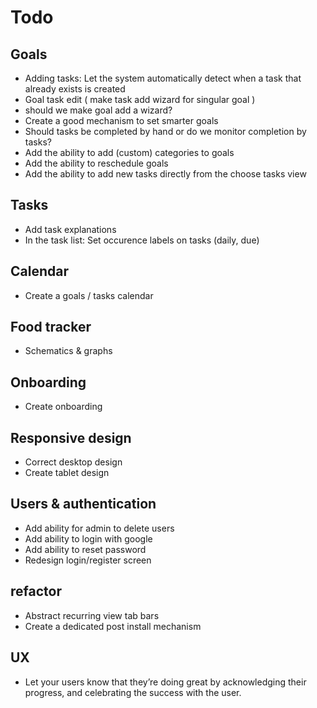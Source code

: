 # Todo

## Goals

- Adding tasks: Let the system automatically detect when a task that already exists is created
- Goal task edit ( make task add wizard for singular goal )
- should we make goal add a wizard?
- Create a good mechanism to set smarter goals
- Should tasks be completed by hand or do we monitor completion by tasks?
- Add the ability to add (custom) categories to goals
- Add the ability to reschedule goals
- Add the ability to add new tasks directly from the choose tasks view

## Tasks

- Add task explanations
- In the task list: Set occurence labels on tasks (daily, due)

## Calendar

- Create a goals / tasks calendar


## Food tracker

- Schematics & graphs

## Onboarding

- Create onboarding

## Responsive design

- Correct desktop design
- Create tablet design


## Users & authentication

- Add ability for admin to delete users
- Add ability to login with google
- Add ability to reset password
- Redesign login/register screen


## refactor

- Abstract recurring view tab bars
- Create a dedicated post install mechanism


## UX

- Let your users know that they’re doing great by acknowledging their progress, and celebrating the success with the user.